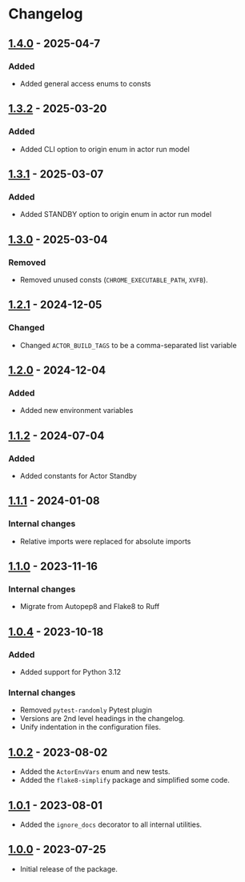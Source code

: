 # Changelog

## [1.4.0](../../releases/tag/v1.4.0) - 2025-04-7

### Added

- Added general access enums to consts

## [1.3.2](../../releases/tag/v1.3.2) - 2025-03-20

### Added

- Added CLI option to origin enum in actor run model

## [1.3.1](../../releases/tag/v1.3.1) - 2025-03-07

### Added

- Added STANDBY option to origin enum in actor run model

## [1.3.0](../../releases/tag/v1.3.0) - 2025-03-04

### Removed

- Removed unused consts (`CHROME_EXECUTABLE_PATH`, `XVFB`).

## [1.2.1](../../releases/tag/v1.2.1) - 2024-12-05

### Changed

- Changed `ACTOR_BUILD_TAGS` to be a comma-separated list variable

## [1.2.0](../../releases/tag/v1.2.0) - 2024-12-04

### Added

- Added new environment variables

## [1.1.2](../../releases/tag/v1.1.2) - 2024-07-04

### Added

- Added constants for Actor Standby

## [1.1.1](../../releases/tag/v1.1.1) - 2024-01-08

### Internal changes

- Relative imports were replaced for absolute imports

## [1.1.0](../../releases/tag/v1.1.0) - 2023-11-16

### Internal changes

- Migrate from Autopep8 and Flake8 to Ruff

## [1.0.4](../../releases/tag/v1.0.4) - 2023-10-18

### Added

- Added support for Python 3.12

### Internal changes

- Removed `pytest-randomly` Pytest plugin
- Versions are 2nd level headings in the changelog.
- Unify indentation in the configuration files.

## [1.0.2](../../releases/tag/v1.0.2) - 2023-08-02

- Added the `ActorEnvVars` enum and new tests.
- Added the `flake8-simplify` package and simplified some code.

## [1.0.1](../../releases/tag/v1.0.1) - 2023-08-01

- Added the `ignore_docs` decorator to all internal utilities.

## [1.0.0](../../releases/tag/v1.0.0) - 2023-07-25

- Initial release of the package.
